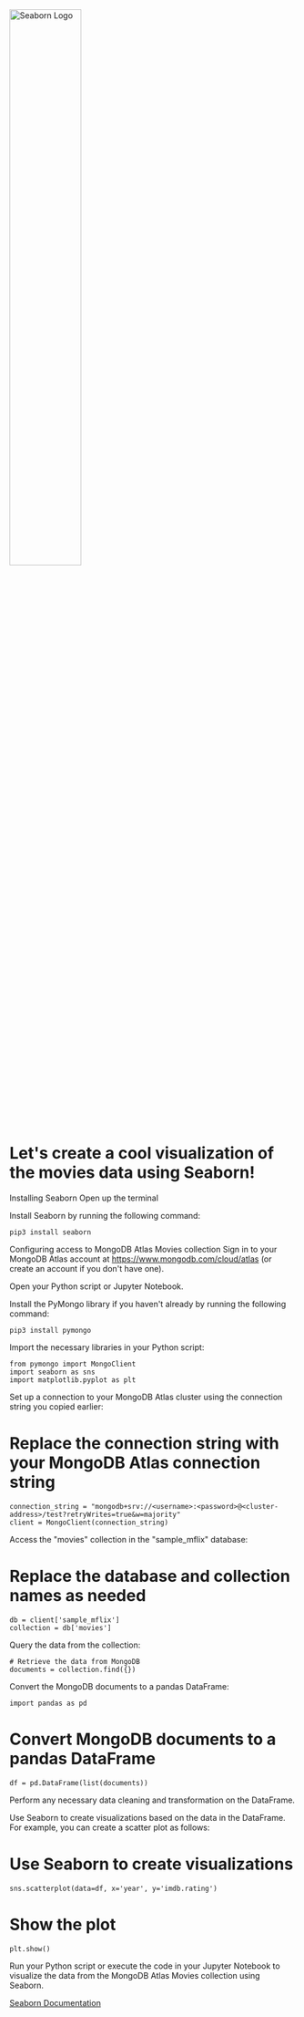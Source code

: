 <img src="https://img.appsious.com/logo/seaborn.jpg" alt="Seaborn Logo" width="50%">

# Let's create a cool visualization of the movies data using Seaborn!
Installing Seaborn
Open up the terminal

Install Seaborn by running the following command:
```
pip3 install seaborn
```
Configuring access to MongoDB Atlas Movies collection
Sign in to your MongoDB Atlas account at https://www.mongodb.com/cloud/atlas (or create an account if you don't have one).

Open your Python script or Jupyter Notebook.

Install the PyMongo library if you haven't already by running the following command:
```
pip3 install pymongo
```
Import the necessary libraries in your Python script:
```
from pymongo import MongoClient
import seaborn as sns
import matplotlib.pyplot as plt
```
Set up a connection to your MongoDB Atlas cluster using the connection string you copied earlier:

# Replace the connection string with your MongoDB Atlas connection string
```
connection_string = "mongodb+srv://<username>:<password>@<cluster-address>/test?retryWrites=true&w=majority"
client = MongoClient(connection_string)
```
Access the "movies" collection in the "sample_mflix" database:

# Replace the database and collection names as needed
```
db = client['sample_mflix']
collection = db['movies']
```
Query the data from the collection:
```
# Retrieve the data from MongoDB
documents = collection.find({})
```
Convert the MongoDB documents to a pandas DataFrame:

```
import pandas as pd
```
# Convert MongoDB documents to a pandas DataFrame
```
df = pd.DataFrame(list(documents))
```
Perform any necessary data cleaning and transformation on the DataFrame.

Use Seaborn to create visualizations based on the data in the DataFrame. For example, you can create a scatter plot as follows:

# Use Seaborn to create visualizations
```
sns.scatterplot(data=df, x='year', y='imdb.rating')
```

# Show the plot
```
plt.show()
```
Run your Python script or execute the code in your Jupyter Notebook to visualize the data from the MongoDB Atlas Movies collection using Seaborn.

[Seaborn Documentation](https://seaborn.pydata.org/)
